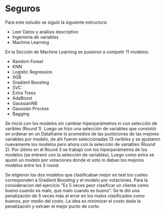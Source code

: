 # Seguros

Para este estudio se siguió la siguiente estructura:

- Leer Datos y análisis descriptivo
- Ingeniería de variables
- Machine Learning

En la Sección de Machine Learning se pusieron a competir 11 modelos:

- Random Forest
- KNN
- Logistic Regression
- XGB
- Gradient Boosting
- SVC
- Extra Trees
- AdaBoost
- GaussianNB
- Gaussian Process
- Bagging

Se inició con los modelos sin cambiar hiperparámetros ni con selección de varibles (Round 1). Luego se hizo una selección de variables que consistió en ordenar en un Dataframe lo promedios de las punticiones de las mejores variables por modelo, de ahí fueron seleccionadas 13 varibles y se ajustaron nuevamente los modelos pero ahora con la selección de variables (Round 2). Por último en el Round 3 se trabajó con los hiperparámetros de los modelos (se entrenó con la selección de variables), Luego como extra se ajustó un modelo por votaciones donde el voto lo daban los mejores modelos entre los 3 round. 

Se eligieron los dos modelos que clasificaban mejor en test los cueles corresponden a Gradient Boosting y el modelo por votaciones. Para la consideracion del ejercicio "Es 5 veces peor clasificar un cliente como bueno cuando es malo, que malo cuando es bueno". Se le dió una penalización de 5 veces más al error en los malos clasificados como buenos, por medio del costo. La idea es minimizar el costo dada la penalización y extraer el mejor punto de corte. 




